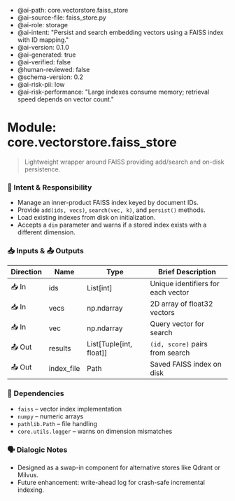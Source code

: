 - @ai-path: core.vectorstore.faiss_store
- @ai-source-file: faiss_store.py
- @ai-role: storage
- @ai-intent: "Persist and search embedding vectors using a FAISS index with ID mapping."
- @ai-version: 0.1.0
- @ai-generated: true
- @ai-verified: false
- @human-reviewed: false
- @schema-version: 0.2
- @ai-risk-pii: low
- @ai-risk-performance: "Large indexes consume memory; retrieval speed depends on vector count."

# Module: core.vectorstore.faiss_store
> Lightweight wrapper around FAISS providing add/search and on-disk persistence.

### 🎯 Intent & Responsibility
- Manage an inner-product FAISS index keyed by document IDs.
- Provide `add(ids, vecs)`, `search(vec, k)`, and `persist()` methods.
- Load existing indexes from disk on initialization.
- Accepts a `dim` parameter and warns if a stored index exists with a different
  dimension.

### 📥 Inputs & 📤 Outputs
| Direction | Name  | Type | Brief Description |
|-----------|-------|------|-------------------|
| 📥 In | ids | List[int] | Unique identifiers for each vector |
| 📥 In | vecs | np.ndarray | 2D array of float32 vectors |
| 📥 In | vec | np.ndarray | Query vector for search |
| 📤 Out | results | List[Tuple[int, float]] | `(id, score)` pairs from search |
| 📤 Out | index_file | Path | Saved FAISS index on disk |

### 🔗 Dependencies
- `faiss` – vector index implementation
- `numpy` – numeric arrays
- `pathlib.Path` – file handling
- `core.utils.logger` – warns on dimension mismatches

### 🗣 Dialogic Notes
- Designed as a swap-in component for alternative stores like Qdrant or Milvus.
- Future enhancement: write-ahead log for crash-safe incremental indexing.
